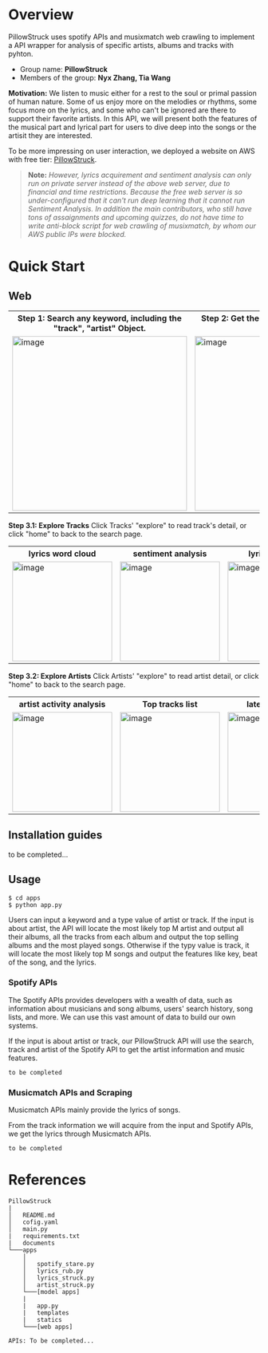 
# Overview

PillowStruck uses spotify APIs and musixmatch web crawling to implement a API wrapper for analysis of specific artists, albums and tracks with pyhton.
- Group name: **PillowStruck**
- Members of the group: **Nyx Zhang, Tia Wang**  

**Motivation:** We listen to music either for a rest to the soul or primal passion of human nature. Some of us enjoy more on the melodies or rhythms, some focus more on the lyrics, and some who can't be ignored are there to support their favorite artists. In this API, we will present both the features of the musical part and lyrical part for users to dive deep into the songs or the artisit they are interested.

To be more impressing on user interaction, we deployed a website on AWS with free tier: [PillowStruck](http://13.56.81.102:8080/).  

> **Note:** *However, lyrics acquirement and sentiment analysis can only run on private server instead of the above web server, due to financial and time restrictions. Because the free web server is so under-configured that it can't run deep learning that it cannot run Sentiment Analysis. In addition the main contributors, who still have tons of assaignments and upcoming quizzes, do not have time to write anti-block script for web crawling of musixmatch, by whom our AWS public IPs were blocked.*

# Quick Start

## Web
<table>
<tr><th>Step 1: Search any keyword, including the "track", "artist" Object. </th> <th>Step 2: Get the results contain tracks and artists list.</th>

</tr>
<tr>
<td><img width="350" alt="image" src="https://user-images.githubusercontent.com/43694291/216788363-defccfbb-1a9f-4d71-a86d-7ec73a55e600.png">   </td>
<td><img width="350" alt="image" src="https://user-images.githubusercontent.com/43694291/216788454-f9506c73-f65f-4935-8490-7be47ae9f9eb.png">  </td>
</tr>
</table>

**Step 3.1: Explore Tracks** Click Tracks' "explore" to read track's detail, or click "home" to back to the search page. 

<table>
<tr><th>lyrics word cloud </th><th>sentiment analysis</th><th>lyrics txt detail</th></tr>
   <tr>
      <td rowspan="11">  
         <img width="200" alt="image" src="https://user-images.githubusercontent.com/43694291/216788712-2865711e-697b-4e98-97e0-0f394f083157.png">     
      </td>
      <td rowspan="11">  
         <img width="200" alt="image" src="https://user-images.githubusercontent.com/43694291/216788726-4a1272fb-e26c-4fa2-bb47-ae76515223a1.png">      
      </td>
      <td>
         <img width="200" alt="image" src="https://user-images.githubusercontent.com/43694291/216788565-70abbff6-892c-4e9f-9d28-5297cf1d9158.png"> 
      </td>
   </tr>
 </table>

**Step 3.2: Explore Artists** Click Artists' "explore" to read artist detail, or click "home" to back to the search page. 
<table>
<tr><th>artist activity analysis </th><th>Top tracks list</th><th>latest album list</th></tr>
   <tr>
      <td rowspan="11">  
         <img width="200" alt="image" src="https://user-images.githubusercontent.com/43694291/216788666-0fed05a5-3165-459a-bd9a-2a0a341ad461.png">  
      </td>
      <td rowspan="11">  
         <img width="200" alt="image" src="https://user-images.githubusercontent.com/43694291/216788686-3ce4a52f-19f7-445c-930c-61b05a0a7bc5.png">    
      </td>
      <td>
         <img width="200" alt="image" src="https://user-images.githubusercontent.com/43694291/216788705-4946936d-0a6d-47ac-8af0-9ae10fa5d428.png">
      </td>
   </tr>
 </table>

## Installation guides
to be completed...
 
## Usage

```
$ cd apps
$ python app.py
```

Users can input a keyword and a type value of artist or track. If the input is about artist, the API will locate the most likely top M artist and output all their albums, all the tracks from each album and output the top selling albums and the most played songs. Otherwise if the typy value is track, it will locate the most likely top M songs and output the features like key, beat of the song, and the lyrics.

### Spotify APIs   
The Spotify APIs provides developers with a wealth of data, such as information about musicians and song albums, users' search history, song lists, and more. We can use this vast amount of data to build our own systems.

If the input is about artist or track, our PillowStruck API will use the search, track and artist of the Spotify API to get the artist information and music features.  
```
to be completed
```

### Musicmatch APIs and Scraping  
Musicmatch APIs mainly provide the lyrics of songs.

From the track information we will acquire from the input and Spotify APIs, we get the lyrics through Musicmatch APIs.
```
to be completed
```


# References
```
PillowStruck
|
│   README.md
│   cofig.yaml
│   main.py
|   requirements.txt
|   documents
└───apps
    │
    │   spotify_stare.py
    │   lyrics_rub.py
    │   lyrics_struck.py
    │   artist_struck.py
    └───[model apps]
    |
    |   app.py
    |   templates
    |   statics
    └───[web apps]
```
```
APIs: To be completed...
```
